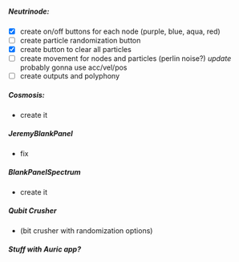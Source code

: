 ##### Neutrinode:
- [x] create on/off buttons for each node (purple, blue, aqua, red)
- [ ] create particle randomization button
- [x] create button to clear all particles
- [ ] create movement for nodes and particles (perlin noise?) *update* probably gonna use acc/vel/pos  
- [ ] create outputs and polyphony

##### Cosmosis:
- create it

##### JeremyBlankPanel
- fix

##### BlankPanelSpectrum
- create it

##### Qubit Crusher
- (bit crusher with randomization options)

##### Stuff with Auric app?
